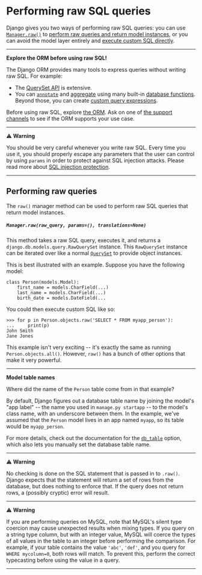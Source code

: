 # Performing raw SQL queries

Django gives you two ways of performing raw SQL queries: you can use [`Manager.raw()`]() <!-- below --> to [perform raw queries and return model instances](), <!-- below --> or you can avoid the model layer entirely and [execute custom SQL directly](). <!-- below -->

<hr>

**Explore the ORM before using raw SQL!**

The Django ORM provides many tools to express queries without writing raw SQL. For example:

* The [QuerySet API](https://docs.djangoproject.com/en/4.0/ref/models/querysets/) is extensive.
* You can [`annotate`](https://docs.djangoproject.com/en/4.0/ref/models/querysets/#django.db.models.query.QuerySet.annotate) and [aggregate](https://github.com/AndrewSRea/My_Learning_Port_II/tree/main/Django/Django_Docs/Models_and_Databases/Aggregation#aggregation) using many built-in [database functions](https://docs.djangoproject.com/en/4.0/ref/models/database-functions/). Beyond those, you can create [custom query expressions](https://docs.djangoproject.com/en/4.0/ref/models/expressions/).

Before using raw SQL, explore [the ORM](https://github.com/AndrewSRea/My_Learning_Port_II/tree/main/Django/Django_Docs/Models_and_Databases#models-and-databases). Ask on one of [the support channels](https://docs.djangoproject.com/en/4.0/faq/help/) to see if the ORM supports your use case.

<hr>

:warning: **Warning**

You should be very careful whenever you write raw SQL. Every time you use it, you should properly escape any parameters that the user can control by using `params` in order to protect against SQL injection attacks. Please read more about [SQL injection protection](https://docs.djangoproject.com/en/4.0/topics/security/#sql-injection-protection).

<hr>

## Performing raw queries

The `raw()` manager method can be used to perform raw SQL queries that return model instances.

##### `Manager.raw(raw_query, params=(), translations=None)`

This method takes a raw SQL query, executes it, and returns a `django.db.models.query.RawQuerySet` instance. This `RawQuerySet` instance can be iterated over like a normal [`QuerySet`]() to provide object instances.

This is best illustrated with an example. Suppose you have the following model:
```
class Person(models.Model):
    first_name = models.CharField(...)
    last_name = models.CharField(...)
    birth_date = models.DateField(...
```
You could then execute custom SQL like so:
```
>>> for p in Person.objects.raw('SELECT * FROM myapp_person'):
...     print(p)
John Smith
Jane Jones
```
This example isn't very exciting -- it's exactly the same as running `Person.objects.all()`. However, `raw()` has a bunch of other options that make it very powerful.

<hr>

**Model table names**

Where did the name of the `Person` table come from in that example?

By default, Django figures out a database table name by joining the model's "app label" -- the name you used in `manage.py startapp` -- to the model's class name, with an underscore between them. In the example, we've assumed that the `Person` model lives in an app named `myapp`, so its table would be `myapp_person`.

For more details, check out the documentation for the [`db_table`](https://docs.djangoproject.com/en/4.0/ref/models/options/#django.db.models.Options.db_table) option, which also lets you manually set the database table name.

<hr>

:warning: **Warning**

No checking is done on the SQL statement that is passed in to `.raw()`. Django expects that the statement will return a set of rows from the database, but does nothing to enforce that. If the query does not return rows, a (possibly cryptic) error will result.

<hr>

:warning: **Warning**

If you are performing queries on MySQL, note that MySQL's silent type coercion may cause unexpected results when mixing types. If you query on a string type column, but with an integer value, MySQL will coerce the types of all values in the table to an integer before performing the comparison. For example, if your table contains the value `'abc'`, `'def'`, and you query for `WHERE mycolumn=0`, both rows will match. To prevent this, perform the correct typecasting before using the value in a query.

<hr>